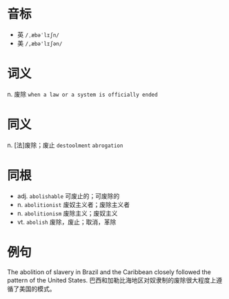 # 音标

- 英 `/ˌæbəˈlɪʃn/`
- 美 `/,æbə'lɪʃən/`

# 词义

n. 废除
`when a law or a system is officially ended`

# 同义

n. [法]废除；废止
`destoolment` `abrogation`

# 同根

- adj. `abolishable` 可废止的；可废除的
- n. `abolitionist` 废奴主义者；废除主义者
- n. `abolitionism` 废除主义；废奴主义
- vt. `abolish` 废除，废止；取消，革除

# 例句

The abolition of slavery in Brazil and the Caribbean closely followed the pattern of the United States.
巴西和加勒比海地区对奴隶制的废除很大程度上遵循了美国的模式。


